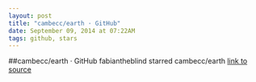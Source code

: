 ```yaml
---
layout: post
title: "cambecc/earth · GitHub"
date: September 09, 2014 at 07:22AM
tags: github, stars
---
```

##cambecc/earth · GitHub
fabiantheblind starred cambecc/earth
[link to source](http://ift.tt/1kVEowg) 
